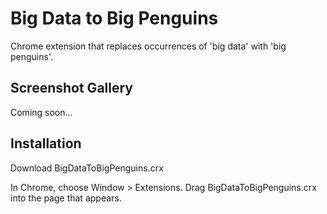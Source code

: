 Big Data to Big Penguins
=============

Chrome extension that replaces occurrences of 'big data' with 'big penguins'.


Screenshot Gallery
------------------

Coming soon...

Installation
------------
Download BigDataToBigPenguins.crx

In Chrome, choose Window > Extensions.  Drag BigDataToBigPenguins.crx into the page that appears.
